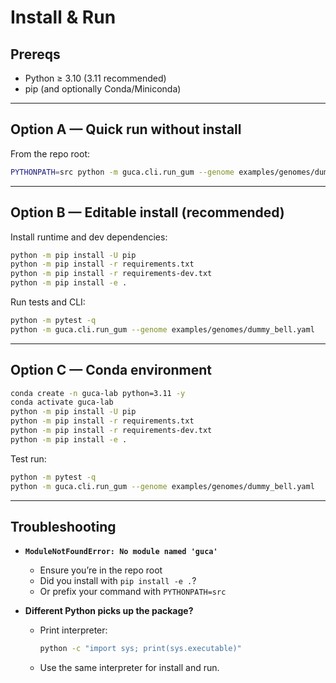 # Install & Run

## Prereqs
- Python ≥ 3.10 (3.11 recommended)
- pip (and optionally Conda/Miniconda)

---

## Option A — Quick run without install
From the repo root:
```bash
PYTHONPATH=src python -m guca.cli.run_gum --genome examples/genomes/dummy_bell.yaml
```

---

## Option B — Editable install (recommended)

Install runtime and dev dependencies:

```bash
python -m pip install -U pip
python -m pip install -r requirements.txt
python -m pip install -r requirements-dev.txt
python -m pip install -e .
```

Run tests and CLI:

```bash
python -m pytest -q
python -m guca.cli.run_gum --genome examples/genomes/dummy_bell.yaml
```

---

## Option C — Conda environment

```bash
conda create -n guca-lab python=3.11 -y
conda activate guca-lab
python -m pip install -U pip
python -m pip install -r requirements.txt
python -m pip install -r requirements-dev.txt
python -m pip install -e .
```

Test run:

```bash
python -m pytest -q
python -m guca.cli.run_gum --genome examples/genomes/dummy_bell.yaml
```

---

## Troubleshooting

- **`ModuleNotFoundError: No module named 'guca'`**
  - Ensure you’re in the repo root
  - Did you install with `pip install -e .`?
  - Or prefix your command with `PYTHONPATH=src`

- **Different Python picks up the package?**
  - Print interpreter:
    ```bash
    python -c "import sys; print(sys.executable)"
    ```
  - Use the same interpreter for install and run.

